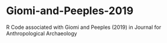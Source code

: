 # Giomi-and-Peeples-2019
R Code associated with Giomi and Peeples (2019) in Journal for Anthropological Archaeology

